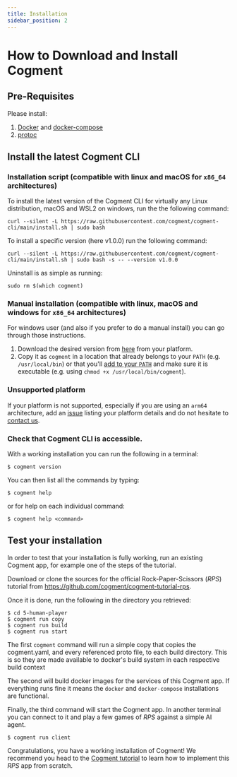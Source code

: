 ```yaml
---
title: Installation
sidebar_position: 2
---
```


# How to Download and Install Cogment

## Pre-Requisites

Please install:

1. [Docker](https://docs.docker.com/engine/install/) and [docker-compose](https://docs.docker.com/compose/install/)
2. [protoc](https://github.com/protocolbuffers/protobuf)

## Install the latest Cogment CLI

### Installation script (compatible with linux and macOS for `x86_64` architectures)

To install the latest version of the Cogment CLI for virtually any Linux distribution, macOS and WSL2 on windows, run the the following command:

```console
curl --silent -L https://raw.githubusercontent.com/cogment/cogment-cli/main/install.sh | sudo bash
```

To install a specific version (here v1.0.0) run the following command:

```console
curl --silent -L https://raw.githubusercontent.com/cogment/cogment-cli/main/install.sh | sudo bash -s -- --version v1.0.0
```

Uninstall is as simple as running:

```console
sudo rm $(which cogment)
```

### Manual installation (compatible with linux, macOS and windows for `x86_64` architectures)

For windows user (and also if you prefer to do a manual install) you can go through those instructions.

1. Download the desired version from [here](https://github.com/cogment/cogment-cli/releases/) from your platform.
2. Copy it as `cogment` in a location that already belongs to your `PATH` (e.g. `/usr/local/bin`) or that you'll [add to your `PATH`](https://superuser.com/questions/284342/what-are-path-and-other-environment-variables-and-how-can-i-set-or-use-them) and make sure it is executable (e.g. using `chmod +x /usr/local/bin/cogment`).

### Unsupported platform

If your platform is not supported, especially if you are using an `arm64` architecture, add an [issue](https://github.com/cogment/cogment-cli/issues) listing your platform details and do not hesitate to [contact us](./community-channels.md).

### Check that Cogment CLI is accessible.

With a working installation you can run the following in a terminal:

```console
$ cogment version
```

You can then list all the commands by typing:

```console
$ cogment help
```

or for help on each individual command:

```console
$ cogment help <command>
```

## Test your installation

In order to test that your installation is fully working, run an existing Cogment app, for example one of the steps of the tutorial.

Download or clone the sources for the official Rock-Paper-Scissors (_RPS_) tutorial from <https://github.com/cogment/cogment-tutorial-rps>.

Once it is done, run the following in the directory you retrieved:

```console
$ cd 5-human-player
$ cogment run copy
$ cogment run build
$ cogment run start
```

The first `cogment` command will run a simple copy that copies the cogment.yaml, and every referenced proto file, to each build directory. This is so they are made available to docker's build system in each respective build context

The second will build docker images for the services of this Cogment app. If everything runs fine it means the `docker` and `docker-compose` installations are functional.

Finally, the third command will start the Cogment app. In another terminal you can connect to it and play a few games of _RPS_ against a simple AI agent.

```console
$ cogment run client
```

Congratulations, you have a working installation of Cogment! We recommend you head to the [Cogment tutorial](./cogment/tutorial/index.md) to learn how to implement this _RPS_ app from scratch.
